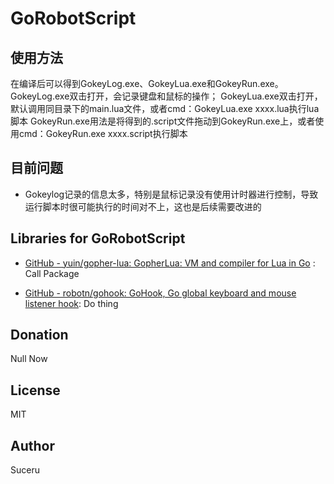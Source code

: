 # GoRobotScript

## 使用方法

在编译后可以得到GokeyLog.exe、GokeyLua.exe和GokeyRun.exe。
GokeyLog.exe双击打开，会记录键盘和鼠标的操作；
GokeyLua.exe双击打开，默认调用同目录下的main.lua文件，或者cmd：GokeyLua.exe xxxx.lua执行lua脚本
GokeyRun.exe用法是将得到的.script文件拖动到GokeyRun.exe上，或者使用cmd：GokeyRun.exe xxxx.script执行脚本

## 目前问题

- Gokeylog记录的信息太多，特别是鼠标记录没有使用计时器进行控制，导致运行脚本时很可能执行的时间对不上，这也是后续需要改进的  

## Libraries for GoRobotScript

- [GitHub - yuin/gopher-lua: GopherLua: VM and compiler for Lua in Go](https://github.com/yuin/gopher-lua) : Call Package

- [GitHub - robotn/gohook: GoHook, Go global keyboard and mouse listener hook](https://github.com/robotn/gohook): Do thing  

## Donation

Null Now

## License

MIT

## Author

Suceru
